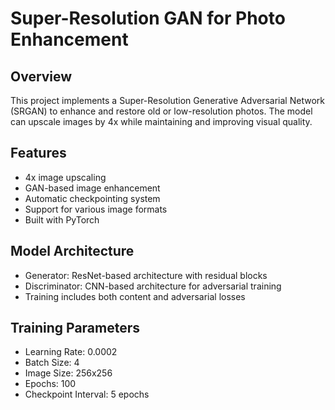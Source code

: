 # Super-Resolution GAN for Photo Enhancement
## Overview
This project implements a Super-Resolution Generative Adversarial Network (SRGAN) to enhance and restore old or low-resolution photos. The model can upscale images by 4x while maintaining and improving visual quality.

## Features
- 4x image upscaling
- GAN-based image enhancement
- Automatic checkpointing system
- Support for various image formats
- Built with PyTorch

## Model Architecture
- Generator: ResNet-based architecture with residual blocks
- Discriminator: CNN-based architecture for adversarial training
- Training includes both content and adversarial losses

## Training Parameters
- Learning Rate: 0.0002
- Batch Size: 4
- Image Size: 256x256
- Epochs: 100
- Checkpoint Interval: 5 epochs
